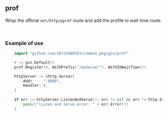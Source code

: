 ## prof

Wrap the official `net/http/pprof` route and add the profile io wait time route.

<br>

### Example of use

```go
    import "github.com/18721889353/common_pkg/gin/prof"

	r := gin.Default()
	prof.Register(r, WithPrefix("/myServer"), WithIOWaitTime())

	httpServer := &http.Server{
		Addr:    ":8080",
		Handler: r,
	}
	
    if err := httpServer.ListenAndServe(); err != nil && err != http.ErrServerClosed {
        panic("listen and serve error: " + err.Error())
    }
```
